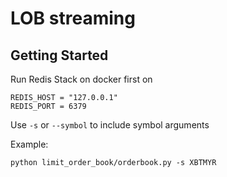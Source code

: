 # LOB streaming

## Getting Started
Run Redis Stack on docker first on 

```
REDIS_HOST = "127.0.0.1"
REDIS_PORT = 6379
```

Use `-s` or `--symbol` to include symbol arguments

Example: 
```
python limit_order_book/orderbook.py -s XBTMYR
```



